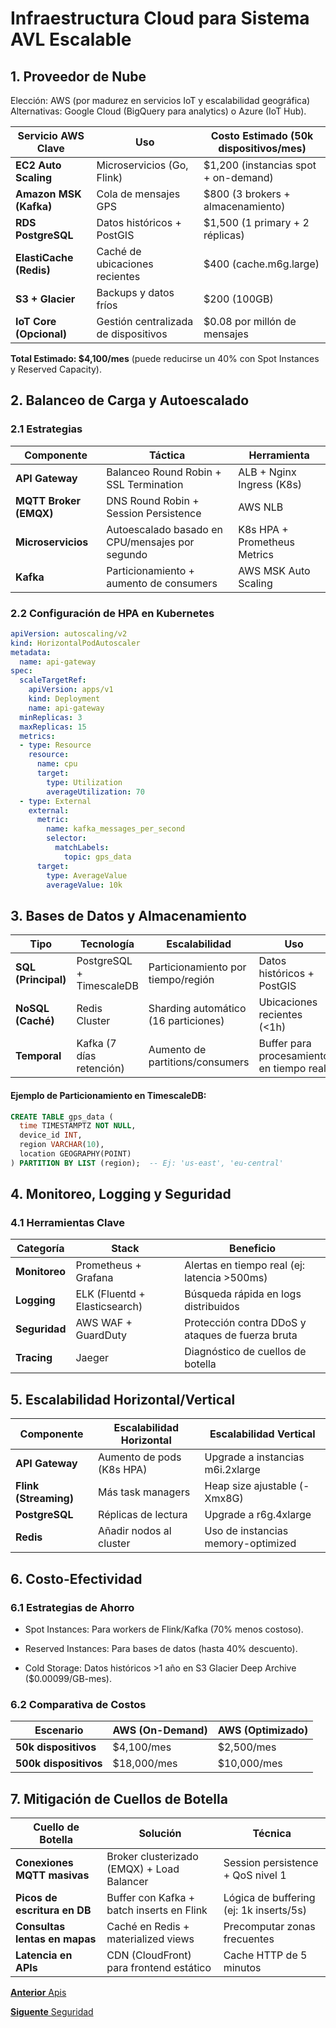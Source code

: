 # Infraestructura Cloud para Sistema AVL Escalable

## 1. Proveedor de Nube

Elección: AWS (por madurez en servicios IoT y escalabilidad geográfica)
Alternativas: Google Cloud (BigQuery para analytics) o Azure (IoT Hub).

| Servicio AWS Clave       | Uso                                | Costo Estimado (50k dispositivos/mes)      |
|--------------------------|------------------------------------|--------------------------------------------|
| **EC2 Auto Scaling**     | Microservicios (Go, Flink)         | $1,200 (instancias spot + on-demand)       |
| **Amazon MSK (Kafka)**   | Cola de mensajes GPS               | $800 (3 brokers + almacenamiento)          |
| **RDS PostgreSQL**       | Datos históricos + PostGIS         | $1,500 (1 primary + 2 réplicas)            |
| **ElastiCache (Redis)**  | Caché de ubicaciones recientes     | $400 (cache.m6g.large)                     |
| **S3 + Glacier**         | Backups y datos fríos              | $200 (100GB)                               |
| **IoT Core (Opcional)**  | Gestión centralizada de dispositivos | $0.08 por millón de mensajes              |

__Total Estimado: $4,100/mes__ (puede reducirse un 40% con Spot Instances y Reserved Capacity).

## 2. Balanceo de Carga y Autoescalado

### 2.1 Estrategias

| Componente               | Táctica                                   | Herramienta                          |
|--------------------------|-------------------------------------------|--------------------------------------|
| **API Gateway**          | Balanceo Round Robin + SSL Termination    | ALB + Nginx Ingress (K8s)            |
| **MQTT Broker (EMQX)**   | DNS Round Robin + Session Persistence     | AWS NLB                              |
| **Microservicios**       | Autoescalado basado en CPU/mensajes por segundo | K8s HPA + Prometheus Metrics    |
| **Kafka**                | Particionamiento + aumento de consumers   | AWS MSK Auto Scaling                 |

### 2.2 Configuración de HPA en Kubernetes

```yaml
apiVersion: autoscaling/v2
kind: HorizontalPodAutoscaler
metadata:
  name: api-gateway
spec:
  scaleTargetRef:
    apiVersion: apps/v1
    kind: Deployment
    name: api-gateway
  minReplicas: 3
  maxReplicas: 15
  metrics:
  - type: Resource
    resource:
      name: cpu
      target:
        type: Utilization
        averageUtilization: 70
  - type: External
    external:
      metric:
        name: kafka_messages_per_second
        selector:
          matchLabels:
            topic: gps_data
      target:
        type: AverageValue
        averageValue: 10k
```
## 3. Bases de Datos y Almacenamiento

| Tipo            | Tecnología               | Escalabilidad                          | Uso                                      |
|-----------------|--------------------------|----------------------------------------|------------------------------------------|
| **SQL (Principal)** | PostgreSQL + TimescaleDB | Particionamiento por tiempo/región     | Datos históricos + PostGIS               |
| **NoSQL (Caché)**  | Redis Cluster           | Sharding automático (16 particiones)   | Ubicaciones recientes (<1h)              |
| **Temporal**       | Kafka (7 días retención) | Aumento de partitions/consumers       | Buffer para procesamiento en tiempo real |

#### Ejemplo de Particionamiento en TimescaleDB:

```sql
CREATE TABLE gps_data (
  time TIMESTAMPTZ NOT NULL,
  device_id INT,
  region VARCHAR(10),
  location GEOGRAPHY(POINT)
) PARTITION BY LIST (region);  -- Ej: 'us-east', 'eu-central'
```

## 4. Monitoreo, Logging y Seguridad
### 4.1 Herramientas Clave

| Categoría     | Stack                        | Beneficio                                      |
|---------------|-----------------------------|-----------------------------------------------|
| **Monitoreo** | Prometheus + Grafana        | Alertas en tiempo real (ej: latencia >500ms)  |
| **Logging**   | ELK (Fluentd + Elasticsearch) | Búsqueda rápida en logs distribuidos         |
| **Seguridad** | AWS WAF + GuardDuty         | Protección contra DDoS y ataques de fuerza bruta |
| **Tracing**   | Jaeger                      | Diagnóstico de cuellos de botella            |

## 5. Escalabilidad Horizontal/Vertical

| Componente      | Escalabilidad Horizontal          | Escalabilidad Vertical                |
|----------------|-----------------------------------|---------------------------------------|
| **API Gateway** | Aumento de pods (K8s HPA)        | Upgrade a instancias m6i.2xlarge      |
| **Flink (Streaming)** | Más task managers          | Heap size ajustable (-Xmx8G)          |
| **PostgreSQL**  | Réplicas de lectura               | Upgrade a r6g.4xlarge                 |
| **Redis**       | Añadir nodos al cluster           | Uso de instancias memory-optimized    |

## 6. Costo-Efectividad

### 6.1 Estrategias de Ahorro

* Spot Instances: Para workers de Flink/Kafka (70% menos costoso).

* Reserved Instances: Para bases de datos (hasta 40% descuento).

* Cold Storage: Datos históricos >1 año en S3 Glacier Deep Archive ($0.00099/GB-mes).

### 6.2 Comparativa de Costos

| Escenario        | AWS (On-Demand)   | AWS (Optimizado)   |
|------------------|------------------|------------------|
| **50k dispositivos** | $4,100/mes     | $2,500/mes       |
| **500k dispositivos** | $18,000/mes   | $10,000/mes      |

## 7. Mitigación de Cuellos de Botella

| Cuello de Botella            | Solución                                  | Técnica                                      |
|------------------------------|------------------------------------------|---------------------------------------------|
| **Conexiones MQTT masivas**  | Broker clusterizado (EMQX) + Load Balancer | Session persistence + QoS nivel 1           |
| **Picos de escritura en DB** | Buffer con Kafka + batch inserts en Flink | Lógica de buffering (ej: 1k inserts/5s)    |
| **Consultas lentas en mapas**| Caché en Redis + materialized views      | Precomputar zonas frecuentes                |
| **Latencia en APIs**         | CDN (CloudFront) para frontend estático  | Cache HTTP de 5 minutos                     |


[__Anterior__ Apis](/docs/manejo-de-api.md)

[__Siguente__ Seguridad](/docs/seguridad.md)